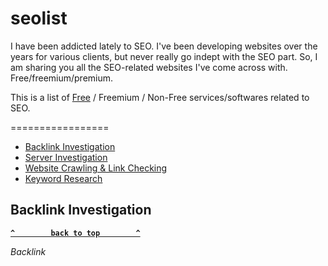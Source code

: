 # seolist

I have been addicted lately to SEO. I've been developing websites over the years for various clients, but never really go indept with the SEO part. So, I am sharing you all the SEO-related websites I've come across with. Free/freemium/premium. 

This is a list of [Free](https://en.wikipedia.org/wiki/Free_software) / Freemium / Non-Free services/softwares related to SEO.

=================

  - [Backlink Investigation](#backlink)
  - [Server Investigation](#server-check)
  - [Website Crawling & Link Checking](#link-check)
  - [Keyword Research](#keywords)
  
  <!-- BEGIN SOFTWARE LIST -->

## Backlink Investigation

**[`^        back to top        ^`](#)**

_Backlink_

